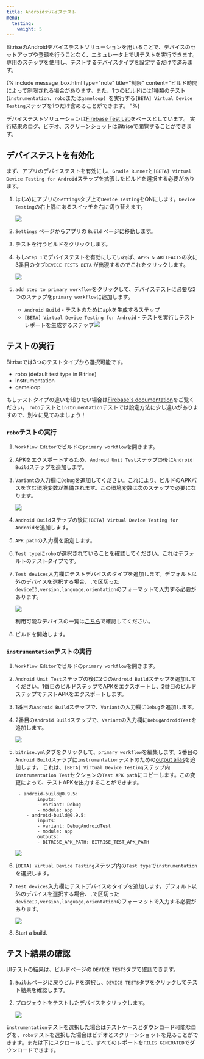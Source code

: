 ```yaml
---
title: Androidデバイステスト
menu:
  testing:
    weight: 5
---
```

BitriseのAndroidデバイステストソリューションを用いることで、デバイスのセットアップや登録を行うことなく、エミュレータ上でUIテストを実行できます。 専用のステップを使用し、テストするデバイスタイプを設定するだけで済みます。

{% include message_box.html type="note" title="制限" content="ビルド時間によって制限される場合があります。また、1つのビルドには1種類のテスト(`instrumentation`、`robo`または`gameloop`）を実行する`[BETA] Virtual Device Testing`ステップを1つだけ含めることができます。  "%}

デバイステストソリューションは[Firebase Test Lab](https://firebase.google.com/docs/test-lab/)をベースとしています。 実行結果のログ、ビデオ、スクリーンショットはBitriseで閲覧することができます。

## デバイステストを有効化

まず、アプリのデバイステストを有効にし、`Gradle Runner`と`[BETA] Virtual Device Testing for Android`ステップを拡張したビルドを選択する必要があります。

1. はじめにアプリの`Settings`タブ上で`Device Testing`をONにします。`Device Testing`の右上隅にあるスイッチを右に切り替えます。

   ![](/img/settings-device-testing.png)
2. `Settings` ページからアプリの `Build` ページに移動します。
3. テストを行うビルドをクリックします。
4. もし`Step 1`でデバイステストを有効にしていれば、`APPS & ARTIFACTS`の次に3番目のタブ`DEVICE TESTS BETA` が出現するのでこれをクリックします。

   ![](/img/build-device-test.jpg)
5. `add step to primary workflow`をクリックして、デバイステストに必要な2つのステップを`primary workflow`に追加します。
   * `Android Build` - テストのためにapkを生成するステップ
   * `[BETA] Virtual Device Testing for Android` - テストを実行しテストレポートを生成するステップ![](/img/primary-virtual-device.png)

## テストの実行

Bitriseでは3つのテストタイプから選択可能です。

* robo (default test type in Bitrise)
* instrumentation
* gameloop

もしテストタイプの違いを知りたい場合は[Firebase's documentation](https://firebase.google.com/docs/test-lab/android/overview)をご覧ください。
`robo`テストと`instrumentation`テストでは設定方法に少し違いがありますので、別々に見てみましょう！

### `robo`テストの実行

1. `Workflow Editor`でビルドの`primary workflow`を開きます。
2. APKをエクスポートするため、`Android Unit Test`ステップの後に`Android Build`ステップを追加します。
3. `Variant`の入力欄に`Debug`を追加してください。これにより、ビルドのAPKパスを含む環境変数が準備されます。この環境変数は次のステップで必要になります。

   ![](/img/robo-test.png)
4. `Android Build`ステップの後に`[BETA] Virtual Device Testing for Android`を追加します。
5. `APK path`の入力欄を設定します。
6. `Test type`に`robo`が選択されていることを確認してください。これはデフォルトのテストタイプです。
7. `Test devices`入力欄にテストデバイスのタイプを追加します。デフォルト以外のデバイスを選択する場合、`,`で区切った `deviceID,version,language,orientation`のフォーマットで入力する必要があります。

   ![](/img/test-devices-android.png)

   利用可能なデバイスの一覧は[こちら](https://firebase.google.com/docs/test-lab/android/available-testing-devices)で確認してください。
8. ビルドを開始します。

### `instrumentation`テストの実行

1. `Workflow Editor`でビルドの`primary workflow`を開きます。
2. `Android Unit Test`ステップの後に2つの`Android Build`ステップを追加してください。1番目のビルドステップでAPKをエクスポートし、2番目のビルドステップでテストAPKをエクスポートします。
3. 1番目の`Android Build`ステップで、`Variant`の入力欄に`Debug`を追加します。
4. 2番目の`Android Build`ステップで、`Variant`の入力欄に`DebugAndroidTest`を追加します。

   ![](/img/instrumentation-test-1.png)
5. `bitrise.yml`タブをクリックして、`primary workflow`を編集します。2番目の`Android Build`ステップに`instrumentation`テストのための[output alias](https://devcenter.bitrise.io/bitrise-cli/step-outputs/#exporting-step-outputs-in-output-aliases/)を追加します。 これは、`[BETA] Virtual Device Testing`ステップ内`Instrumentation Test`セクションの`Test APK path`にコピーします。この変更によって、テストAPKを出力することができます。

        - android-build@0.9.5:
               inputs:
               - variant: Debug
               - module: app
           - android-build@0.9.5:
               inputs:
               - variant: DebugAndroidTest
               - module: app
               outputs:
               - BITRISE_APK_PATH: BITRISE_TEST_APK_PATH

   ![](/img/virtual-device.png)
6. `[BETA] Virtual Device Testing`ステップ内の`Test type`で`instrumentation`を選択します。
7. `Test devices`入力欄にテストデバイスのタイプを追加します。デフォルト以外のデバイスを選択する場合、`,`で区切った `deviceID,version,language,orientation`のフォーマットで入力する必要があります。

   ![](/img/instrumentation-test.png)
8. Start a build.

## テスト結果の確認

UIテストの結果は、ビルドページの `DEVICE TESTS`タブで確認できます。

1. `Builds`ページに戻りビルドを選択し、`DEVICE TESTS`タブをクリックしてテスト結果を確認します。
2. プロジェクトをテストしたデバイスをクリックします。

   ![](/img/device-test-page.jpg)

`instrumentation`テストを選択した場合はテストケースとダウンロード可能なログを、`robo`テストを選択した場合はビデオとスクリーンショットを見ることができます。または下にスクロールして、すべてのレポートを`FILES GENERATED`でダウンロードできます。
